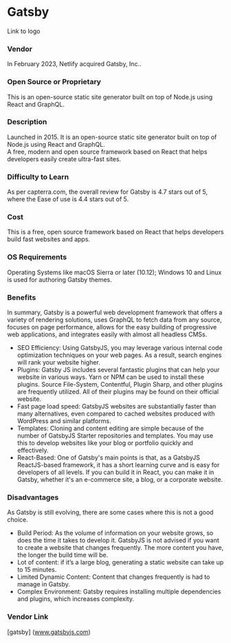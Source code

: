 # Gatsby
Link to logo

### Vendor  
In February 2023, Netlify acquired Gatsby, Inc..  

### Open Source or Proprietary  
This is an open-source static site generator built on top of Node.js using React and GraphQL.  

### Description
Launched in 2015. It is an open-source static site generator built on top of Node.js using React and GraphQL.  
A free, modern and open source framework based on React that helps developers easily create ultra-fast sites.  

### Difficulty to Learn
As per capterra.com, the overall review for Gatsby is 4.7 stars out of 5, where the Ease of use is 4.4 stars out of 5.  

### Cost
This is a free, open source framework based on React that helps developers build fast websites and apps.  

### OS Requirements
Operating Systems like macOS Sierra or later (10.12); Windows 10 and Linux is used for authoring Gatsby themes.  

### Benefits
In summary, Gatsby is a powerful web development framework that offers a variety of rendering solutions, uses GraphQL to fetch data from any source, focuses on page performance, allows for the easy building of progressive web applications, and integrates easily with almost all headless CMSs.  
* SEO Efficiency: Using GatsbyJS, you may leverage various internal code optimization techniques on your web pages. As a result, search engines will rank your website higher.  
* Plugins: Gatsby JS includes several fantastic plugins that can help your website in various ways. Yarn or NPM can be used to install these plugins. Source File-System, Contentful, Plugin Sharp, and other plugins are frequently utilized. All of their plugins may be found on their official website.   
* Fast page load speed: GatsbyJS websites are substantially faster than many alternatives, even compared to cached websites produced with WordPress and similar platforms.  
* Templates: Cloning and content editing are simple because of the number of GatsbyJS Starter repositories and templates. You may use this to develop websites like your blog or portfolio quickly and effectively.  
* React-Based: One of Gatsby's main points is that, as a GatsbyJS ReactJS-based framework, it has a short learning curve and is easy for developers of all levels. If you can build it in React, you can make it in Gatsby, whether it's an e-commerce site, a blog, or a corporate website.
  
### Disadvantages
As Gatsby is still evolving, there are some cases where this is not a good choice.  
* Build Period: As the volume of information on your website grows, so does the time it takes to develop it. GatsbyJS is not advised if you want to create a website that changes frequently. The more content you have, the longer the build time will be.  
* Lot of content: if it’s a large blog, generating a static website can take up to 15 minutes.  
* Limited Dynamic Content: Content that changes frequently is had to manage in Gatsby.  
* Complex Environment: Gatsby requires installing multiple dependencies and plugins, which increases complexity.
  
### Vendor Link 
[gatsby] (www.gatsbyjs.com)  

